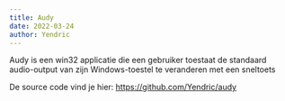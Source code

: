 ```yaml
---
title: Audy
date: 2022-03-24
author: Yendric
---
```


Audy is een win32 applicatie die een gebruiker toestaat de standaard audio-output van zijn Windows-toestel te veranderen met een sneltoets

De source code vind je hier: <https://github.com/Yendric/audy>